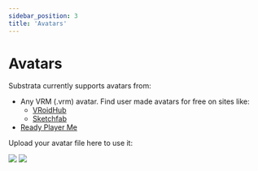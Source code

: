 ```yaml
---
sidebar_position: 3
title: 'Avatars'
---
```


# Avatars

Substrata currently supports avatars from:

- Any VRM (.vrm) avatar. Find user made avatars for free on sites like:
    - [VRoidHub](https://hub.vroid.com/en/)
    - [Sketchfab](https://sketchfab.com/search?q=tag%3Avrm&sort_by=-likeCount&type=models)
- [Ready Player Me](https://readyplayer.me/)

Upload your avatar file here to use it: 

![](https://i.imgur.com/0bzqLCU.png)
![](https://i.imgur.com/kzRWpcS.png)